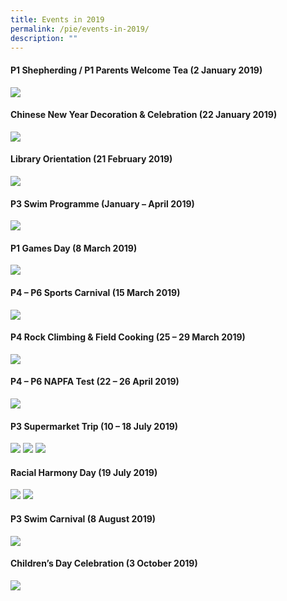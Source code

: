 ```yaml
---
title: Events in 2019
permalink: /pie/events-in-2019/
description: ""
---
```

<h4><strong>P1 Shepherding / P1 Parents Welcome Tea (2 January 2019)</strong></h4>
<img src="/images/2019a.jpg">
<h4><strong>Chinese New Year Decoration &amp; Celebration (22 January 2019)</strong></h4>
<img src="/images/2019b.jpg">
<h4><strong>Library Orientation (21 February 2019)</strong></h4>
<img src="/images/2019c.jpg">
<h4><strong>P3 Swim Programme (January &ndash; April 2019)</strong></h4>
<img src="/images/2019d.jpg">
<h4><strong>P1 Games Day (8 March 2019)</strong></h4>
<img src="/images/2019e.jpg">
<h4><strong>P4 &ndash; P6 Sports Carnival (15 March 2019)</strong></h4>
<img src="/images/2019f.jpg">
<h4><strong>P4 Rock Climbing &amp; Field Cooking (25 &ndash; 29 March 2019)</strong></h4>
<img src="/images/2019g.jpg">
<h4><strong>P4 &ndash; P6 NAPFA Test (22 &ndash; 26 April 2019)</strong></h4>
<img src="/images/2019h.jpg">
<h4><strong>P3 Supermarket Trip (10 &ndash; 18 July 2019)</strong></h4>
<img src="/images/2019i.jpg">
<img src="/images/2019j.jpg">
<img src="/images/2019k.jpg">
<h4><strong>Racial Harmony Day (19 July 2019)</strong></h4>
<img src="/images/2019l.jpg">
<img src="/images/2019m.jpg">
<h4><strong>P3 Swim Carnival (8 August 2019)</strong></h4>
<img src="/images/2019n.jpg">
<h4><strong>Children&rsquo;s Day Celebration (3 October 2019)</strong></h4>
<img src="/images/2019o.jpg">
